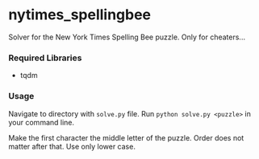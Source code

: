 # nytimes_spellingbee

Solver for the New York Times Spelling Bee puzzle. Only for cheaters...

### Required Libraries
* tqdm

### Usage

Navigate to directory with ```solve.py``` file. Run ```python solve.py <puzzle>``` in your command line.

Make the first character the middle letter of the puzzle. Order does not matter after that. Use only lower case.
